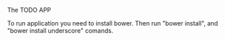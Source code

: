 The TODO APP

To run application you need to install bower.
Then run "bower install",  and "bower install underscore" comands.
